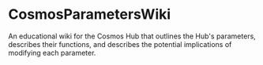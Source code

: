 # CosmosParametersWiki
An educational wiki for the Cosmos Hub that outlines the Hub's parameters, describes their functions, and describes the potential implications of modifying each parameter.
